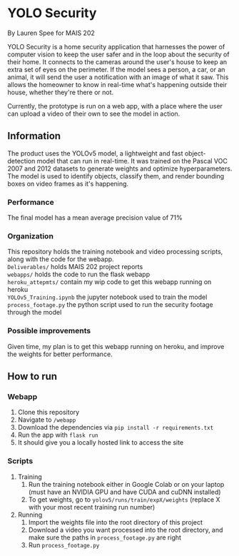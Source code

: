 # YOLO Security

By Lauren Spee for MAIS 202

YOLO Security is a home security application that harnesses the power of computer vision to keep the user safer and in the loop about the security of their home. It connects to the cameras around the user's house to keep an extra set of eyes on the perimeter. If the model sees a person, a car, or an animal, it will send the user a notification with an image of what it saw. This allows the homeowner to know in real-time what's happening outside their house, whether they're there or not.

Currently, the prototype is run on a web app, with a place where the user can upload a video of their own to see the model in action.

## Information
The product uses the YOLOv5 model, a lightweight and fast object-detection model that can run in real-time. It was trained on the Pascal VOC 2007 and 2012 datasets to generate weights and optimize hyperparameters. The model is used to identify objects, classify them, and render bounding boxes on video frames as it's happening.

### Performance 
The final model has a mean average precision value of 71%

### Organization

This repository holds the training notebook and video processing scripts, along with the code for the webapp.  
```Deliverables/``` holds MAIS 202 project reports  
```webapps/``` holds the code to run the flask webapp  
```heroku_attepmts/``` contain my wip code to get this webapp running on heroku  
```YOLOv5_Training.ipynb``` the jupyter notebook used to train the model  
```process_footage.py```  the python script used to run the security footage through the model  

### Possible improvements
Given time, my plan is to get this webapp running on heroku, and improve the weights for better performance.

## How to run

### Webapp
1. Clone this repository
2. Navigate to ```/webapp```
3. Download the dependencies via ```pip install -r requirements.txt```
4. Run the app with ```flask run```
5. It should give you a locally hosted link to access the site

### Scripts
1. Training
     1. Run the training notebook either in Google Colab or on your laptop (must have an NVIDIA GPU and have CUDA and cuDNN installed)
     2. To get weights, go to ```yolov5/runs/train/expX/weights``` (replace X with your most recent training run number)
2. Running
    1. Import the weights file into the root directory of this project
    2. Download a video you want processed into the root directory, and make sure the paths in ```process_footage.py``` are right
    3. Run ```process_footage.py```
